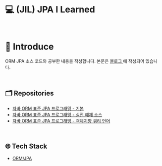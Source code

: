 # :computer: (JIL) JPA I Learned

</br>

# 🔔 Introduce
ORM JPA 소스 코드와 공부한 내용을 작성합니다.
본문은 [ 블로그 ](https://drg2524.tistory.com/)에 작성되어 있습니다.

<br>

## 🗂️ Repositories  

- [ 자바 ORM 표준 JPA 프로그래밍 - 기본 ](https://github.com/KiHwanY/JPA_Basic)
- [ 자바 ORM 표준 JPA 프로그래밍 - 실전 예제 소스 ](https://github.com/KiHwanY/JPA_Example_Shop)
- [ 자바 ORM 표준 JPA 프로그래밍 - 객체지향 쿼리 언어 ](https://github.com/KiHwanY/JPA_JPQL)

<br>

## 🌐 Tech Stack

- [ ORM/JPA ](https://drg2524.tistory.com/category/%5B%20ORM%20%5D/JPA)

